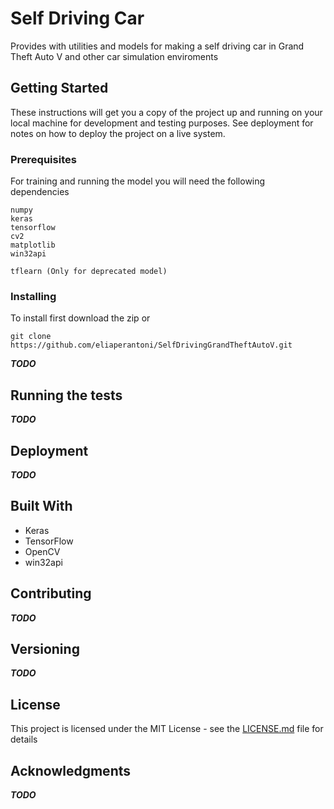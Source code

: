 # Self Driving Car

Provides with utilities and models for making a self driving car in Grand Theft Auto V and other car simulation enviroments

## Getting Started

These instructions will get you a copy of the project up and running on your local machine for development and testing purposes. See deployment for notes on how to deploy the project on a live system.

### Prerequisites

For training and running the model you will need the following dependencies

```
numpy
keras
tensorflow
cv2
matplotlib
win32api

tflearn (Only for deprecated model)
```

### Installing

To install first download the zip or

```
git clone https://github.com/eliaperantoni/SelfDrivingGrandTheftAutoV.git
```

*__TODO__*

## Running the tests

*__TODO__*

## Deployment

*__TODO__*

## Built With

* Keras
* TensorFlow
* OpenCV
* win32api

## Contributing

*__TODO__*

## Versioning

*__TODO__*

## License

This project is licensed under the MIT License - see the [LICENSE.md](LICENSE.md) file for details

## Acknowledgments

*__TODO__*
